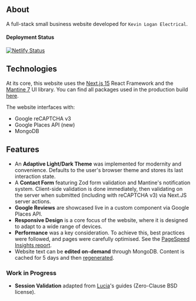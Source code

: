 ## About

A full-stack small business website developed for `Kevin Logan Electrical`.

#### Deployment Status

[![Netlify Status](https://api.netlify.com/api/v1/badges/fbd64af4-062b-4ad2-9397-8723d4b86d61/deploy-status)](https://app.netlify.com/sites/kevinloganelectrical/deploys)

## Technologies

At its core, this website uses the [Next.js 15](https://nextjs.org/) React Framework and the [Mantine 7](https://mantine.dev/) UI library. You can find all packages used in the production build [here](https://github.com/dLogan807/kevin-logan-electrical-v4/blob/main/licenses.json).

The website interfaces with:

- Google reCAPTCHA v3
- Google Places API (new)
- MongoDB

## Features

- An **Adaptive Light/Dark Theme** was implemented for modernity and convenience. Defaults to the user's browser theme and stores its last interaction state.
- A **Contact Form** featuring Zod form validation and Mantine's notification system. Client-side validation is done immediately, then validating on the server when submitted (including with reCAPTCHA v3) via Next.JS server actions.
- **Google Reviews** are showcased live in a custom component via Google Places API.
- **Responsive Design** is a core focus of the website, where it is designed to adapt to a wide range of devices.
- **Performance** was a key consideration. To achieve this, best practices were followed, and pages were carefully optimised. See the [PageSpeed Insights report](https://pagespeed.web.dev/analysis/https-www-kevinloganelectrical-co-nz/vp2fcnc48t?form_factor=mobile).
- Website text can be **edited on-demand** through MongoDB. Content is cached for 5 days and then [regenerated](https://nextjs.org/docs/app/building-your-application/data-fetching/incremental-static-regeneration).

### Work in Progress

- **Session Validation** adapted from [Lucia](https://lucia-auth.com/sessions/cookies/nextjs)'s guides (Zero-Clause BSD license).

